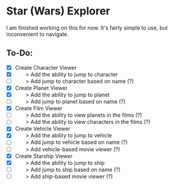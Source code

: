 # Star (Wars) Explorer
I am finished working on this for now. It's fairly simple to use, but inconvenient to navigate.

## To-Do:
- [X] Create Character Viewer
- [X] &nbsp;&nbsp;&nbsp;&nbsp;&nbsp;&nbsp; > Add the ability to jump to character
- [ ] &nbsp;&nbsp;&nbsp;&nbsp;&nbsp;&nbsp; > Add jump to character based on name (?)
- [X] Create Planet Viewer
- [X] &nbsp;&nbsp;&nbsp;&nbsp;&nbsp;&nbsp; > Add the ability to jump to planet 
- [ ] &nbsp;&nbsp;&nbsp;&nbsp;&nbsp;&nbsp; > Add jump to planet based on name (?)
- [X] Create Film Viewer
- [ ] &nbsp;&nbsp;&nbsp;&nbsp;&nbsp;&nbsp; > Add the ability to view planets in the films (?)
- [ ] &nbsp;&nbsp;&nbsp;&nbsp;&nbsp;&nbsp; > Add the ability to view characters in the films (?)
- [X] Create Vehicle Viewer
- [X] &nbsp;&nbsp;&nbsp;&nbsp;&nbsp;&nbsp; > Add the ability to jump to vehicle
- [ ] &nbsp;&nbsp;&nbsp;&nbsp;&nbsp;&nbsp; > Add jump to vehicle based on name (?)
- [ ] &nbsp;&nbsp;&nbsp;&nbsp;&nbsp;&nbsp; > Add vehicle-based movie viewer (?)
- [X] Create Starship Viewer
- [X] &nbsp;&nbsp;&nbsp;&nbsp;&nbsp;&nbsp; > Add the ability to jump to ship
- [ ] &nbsp;&nbsp;&nbsp;&nbsp;&nbsp;&nbsp; > Add jump to ship based on name (?)
- [ ] &nbsp;&nbsp;&nbsp;&nbsp;&nbsp;&nbsp; > Add ship-based movie viewer (?)
